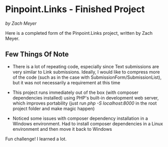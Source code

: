 # Pinpoint.Links - Finished Project
*by Zach Meyer*

Here is a completed form of the Pinpoint.Links project, written by Zach Meyer.

## Few Things Of Note

* There is a lot of repeating code, especially since Text submissions are very similar to Link submissions. Ideally, I would like to compress more of the code (such as in the case with SubmissionForm/SubmissionList), but it was not necessarily a requirement at this time

* This project runs immediately out of the box (with composer dependencies installed) using PHP's built-in development web server, which improves portability (just run *php -S localhost:8000* in the root project folder and make magic happen)

* Noticed some issues with composer dependency installation in a Windows environment. Had to install composer dependencies in a Linux environment and then move it back to Windows


Fun challenge! I learned a lot.

